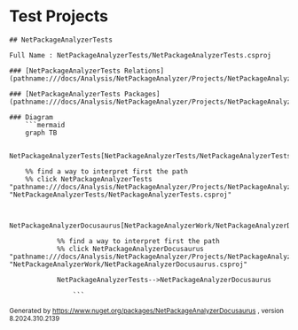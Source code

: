 # Test Projects 





    ## NetPackageAnalyzerTests

    Full Name : NetPackageAnalyzerTests/NetPackageAnalyzerTests.csproj

    ### [NetPackageAnalyzerTests Relations](pathname:///docs/Analysis/NetPackageAnalyzer/Projects/NetPackageAnalyzerTests/ProjectReferences)

    ### [NetPackageAnalyzerTests Packages](pathname:///docs/Analysis/NetPackageAnalyzer/Projects/NetPackageAnalyzerTests/Packages)

    ### Diagram
        ```mermaid
        graph TB

        NetPackageAnalyzerTests[NetPackageAnalyzerTests/NetPackageAnalyzerTests.csproj]

        %% find a way to interpret first the path
        %% click NetPackageAnalyzerTests "pathname:///docs/Analysis/NetPackageAnalyzer/Projects/NetPackageAnalyzerTests/ProjectReferences" "NetPackageAnalyzerTests/NetPackageAnalyzerTests.csproj"


                NetPackageAnalyzerDocusaurus[NetPackageAnalyzerWork/NetPackageAnalyzerDocusaurus.csproj]

                %% find a way to interpret first the path
                %% click NetPackageAnalyzerDocusaurus "pathname:///docs/Analysis/NetPackageAnalyzer/Projects/NetPackageAnalyzerDocusaurus/ProjectReferences" "NetPackageAnalyzerWork/NetPackageAnalyzerDocusaurus.csproj"

                NetPackageAnalyzerTests-->NetPackageAnalyzerDocusaurus

                    ```



<small>Generated  by https://www.nuget.org/packages/NetPackageAnalyzerDocusaurus , version 8.2024.310.2139</small>